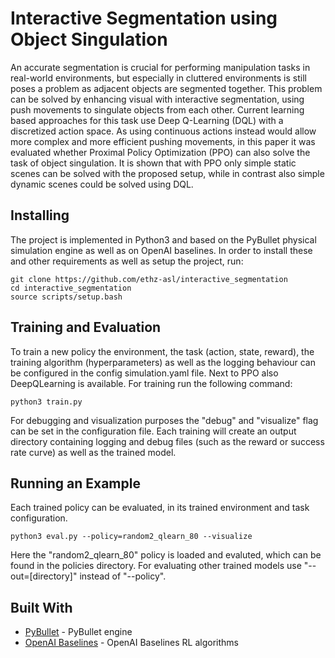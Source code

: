 # Interactive Segmentation using Object Singulation
An accurate segmentation is crucial for performing manipulation tasks in real-world environments, but especially in cluttered environments is still poses a problem as adjacent objects are segmented together. This problem can be solved by enhancing visual with interactive segmentation, using push movements to singulate objects from each other. Current learning based approaches for this task use Deep Q-Learning (DQL) with a discretized action space. As using continuous actions instead would allow more complex and more efficient pushing movements, in this paper it was evaluated whether Proximal Policy Optimization (PPO) can also solve the task of object singulation. It is shown that with PPO only simple static scenes can be solved with the proposed setup, while in contrast also simple dynamic scenes could be solved using DQL.  

## Installing
The project is implemented in Python3 and based on the PyBullet physical simulation engine as well as on OpenAI baselines. In order to install these and other requirements as well as setup the project, run:

```
git clone https://github.com/ethz-asl/interactive_segmentation
cd interactive_segmentation
source scripts/setup.bash
```

## Training and Evaluation
To train a new policy the environment, the task (action, state, reward), the training algorithm (hyperparameters) as well as the logging behaviour can be configured in the config simulation.yaml file. Next to PPO also DeepQLearning is available. For training run the following command:

```
python3 train.py
```

For debugging and visualization purposes the "debug" and "visualize" flag can be set in the configuration file. Each training will create an output directory containing logging and debug files (such as the reward or success rate curve) as well as the trained model.

## Running an Example

Each trained policy can be evaluated, in its trained environment and task configuration.

```
python3 eval.py --policy=random2_qlearn_80 --visualize
```

Here the "random2_qlearn_80" policy is loaded and evaluted, which can be found in the policies directory. For evaluating other trained models use "--out=[directory]" instead of "--policy". 

## Built With

* [PyBullet](https://pybullet.org/wordpress/) - PyBullet engine  
* [OpenAI Baselines](https://openai.com/) - OpenAI Baselines RL algorithms



<!--
# Parameter Grid Search
| algo  | scene  | sensor    | rew_schedule | minibatch | network     | train_exploration_fraction |   | reward | success rate |
|-------|--------|-----------|--------------|-----------|-------------|----------------------------|---|--------|--------------|
|       |        |           |              |           |             |                            |   |        |              |
| ppo2  | fixed  | segmented | 0            | 8         | fc_small    |                            |   | >38    | 0.0          |
| ppo2  | fixed  | distances | 0            | 8         | fc_small    |                            |   | 20     | 0.0          |
| ppo2  | fixed  | segmented | 1            | 8         | fc_small    |                            |   | >28    | 0.0          |
| ppo2  | fixed  | distances | 1            | 8         | fc_small    |                            |   | 38     | 0.001        |
| ppo2  | fixed  | segmented | 0            | 128       | fc_small    |                            |   | ~940   | ~0.31        |
| ppo2  | fixed  | distances | 0            | 128       | fc_small    |                            |   | >1752  | >0.82        |
| ppo2  | fixed  | segmented | 1            | 128       | fc_small    |                            |   | >175   | 0.0          |
| ppo2  | fixed  | distances | 1            | 128       | fc_small    |                            |   | ~1220  | >0.45        |
| ppo2  | random | segmented | 0            | 8         | fc_small    |                            |   | >70    | 0.003        |
| ppo2  | random | distances | 0            | 8         | fc_small    |                            |   | >70    | 0.004        |
| ppo2  | random | segmented | 1            | 8         | fc_small    |                            |   | 15     | 0.004        |
| ppo2  | random | distances | 1            | 8         | fc_small    |                            |   | 70     | 0.004        |
| ppo2  | random | segmented | 0            | 128       | fc_small    |                            |   | 250    | 0.04         |
| ppo2  | random | distances | 0            | 128       | fc_small    |                            |   | >80    | >0.008       |
| ppo2  | random | segmented | 1            | 128       | fc_small    |                            |   | 55     | 0.003        |
| deepq | random | segmented | 1            |           | cnn_smaller | 0.2                        |   | >450   | >0.12        |
| deeqp | random | segmented | 1            |           | fc_small    | 0.1                        |   | 420    | 0.13         | -->
